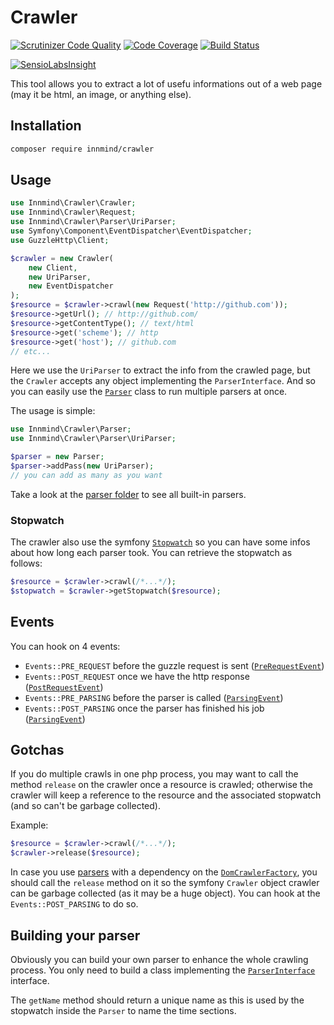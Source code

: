# Crawler

[![Scrutinizer Code Quality](https://scrutinizer-ci.com/g/Innmind/Crawler/badges/quality-score.png?b=develop)](https://scrutinizer-ci.com/g/Innmind/Crawler/?branch=develop)
[![Code Coverage](https://scrutinizer-ci.com/g/Innmind/Crawler/badges/coverage.png?b=develop)](https://scrutinizer-ci.com/g/Innmind/Crawler/?branch=develop)
[![Build Status](https://scrutinizer-ci.com/g/Innmind/Crawler/badges/build.png?b=develop)](https://scrutinizer-ci.com/g/Innmind/Crawler/build-status/develop)

[![SensioLabsInsight](https://insight.sensiolabs.com/projects/833b6390-4f14-47f8-9362-5e90e6afde13/big.png)](https://insight.sensiolabs.com/projects/833b6390-4f14-47f8-9362-5e90e6afde13)

This tool allows you to extract a lot of usefu informations out of a web page (may it be html, an image, or anything else).

## Installation

```sh
composer require innmind/crawler
```

## Usage

```php
use Innmind\Crawler\Crawler;
use Innmind\Crawler\Request;
use Innmind\Crawler\Parser\UriParser;
use Symfony\Component\EventDispatcher\EventDispatcher;
use GuzzleHttp\Client;

$crawler = new Crawler(
    new Client,
    new UriParser,
    new EventDispatcher
);
$resource = $crawler->crawl(new Request('http://github.com'));
$resource->getUrl(); // http://github.com/
$resource->getContentType(); // text/html
$resource->get('scheme'); // http
$resource->get('host'); // github.com
// etc...
```

Here we use the `UriParser` to extract the info from the crawled page, but the `Crawler` accepts any object implementing the `ParserInterface`. And so you can easily use the [`Parser`](Parser.php) class to run multiple parsers at once.

The usage is simple:

```php
use Innmind\Crawler\Parser;
use Innmind\Crawler\Parser\UriParser;

$parser = new Parser;
$parser->addPass(new UriParser);
// you can add as many as you want
```

Take a look at the [parser folder](Parser/) to see all built-in parsers.

### Stopwatch

The crawler also use the symfony [`Stopwatch`](https://github.com/symfony/stopwatch) so you can have some infos about how long each parser took. You can retrieve the stopwatch as follows:

```php
$resource = $crawler->crawl(/*...*/);
$stopwatch = $crawler->getStopwatch($resource);
```

## Events

You can hook on 4 events:

* `Events::PRE_REQUEST` before the guzzle request is sent ([`PreRequestEvent`](Event/PreRequestEvent.php))
* `Events::POST_REQUEST` once we have the http response ([`PostRequestEvent`](Event/PostRequestEvent.php))
* `Events::PRE_PARSING` before the parser is called ([`ParsingEvent`](Event/ParsingEvent.php))
* `Events::POST_PARSING` once the parser has finished his job ([`ParsingEvent`](Event/ParsingEvent.php))

## Gotchas

If you do multiple crawls in one php process, you may want to call the method `release` on the crawler once a resource is crawled; otherwise the crawler will keep a reference to the resource and the associated stopwatch (and so can't be garbage collected).

Example:
```php
$resource = $crawler->crawl(/*...*/);
$crawler->release($resource);
```

In case you use [parsers](Parser/) with a dependency on the [`DomCrawlerFactory`](DomCrawlerFactory.php), you should call the `release` method on it so the symfony `Crawler` object crawler can be garbage collected (as it may be a huge object). You can hook at the `Events::POST_PARSING` to do so.

## Building your parser

Obviously you can build your own parser to enhance the whole crawling process. You only need to build a class implementing the [`ParserInterface`](ParserInterface.php) interface.

The `getName` method should return a unique name as this is used by the stopwatch inside the `Parser` to name the time sections.
